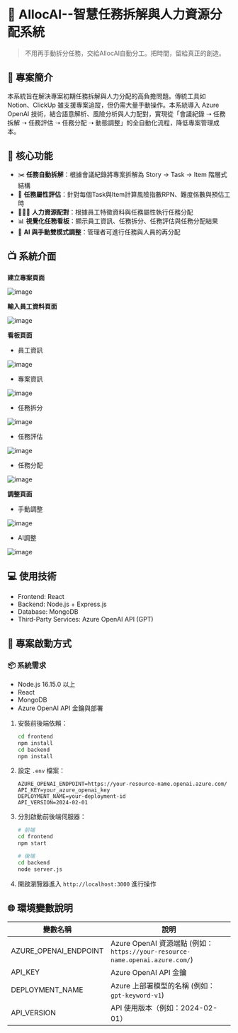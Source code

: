 
# 🧠 AllocAI--智慧任務拆解與人力資源分配系統

> 不用再手動拆分任務，交給AllocAI自動分工。把時間，留給真正的創造。

## 📌 專案簡介

本系統旨在解決專案初期任務拆解與人力分配的高負擔問題。傳統工具如 Notion、ClickUp 雖支援專案追蹤，但仍需大量手動操作。本系統導入 Azure OpenAI 技術，結合語意解析、風險分析與人力配對，實現從「會議紀錄 ➝ 任務拆解 ➝ 任務評估 ➝ 任務分配 ➝ 動態調整」的全自動化流程，降低專案管理成本。

## 🔧 核心功能

- ✂️ **任務自動拆解**：根據會議紀錄將專案拆解為 Story → Task → Item 階層式結構
- 🧮 **任務屬性評估**：針對每個Task與Item計算風險指數RPN、難度係數與預估工時
- 🧑‍🤝‍🧑 **人力資源配對**：根據員工特徵資料與任務屬性執行任務分配
- 📊 **視覺化任務看板**：顯示員工資訊、任務拆分、任務評估與任務分配結果
- 🔁 **AI 與手動雙模式調整**：管理者可進行任務與人員的再分配

## 📺 系統介面

**建立專案頁面**

![image](https://github.com/Min-Shung/AllocAI/blob/main/README_pic/截圖%202025-06-01%20上午12.28.07.png)

**輸入員工資料頁面**

![image](https://github.com/Min-Shung/AllocAI/blob/main/README_pic/截圖%202025-06-01%20上午12.28.15.png)

**看板頁面**  
-   員工資訊

![image](https://github.com/Min-Shung/AllocAI/blob/main/README_pic/截圖%202025-05-30%20下午6.25.30.png)

-   專案資訊

![image](https://github.com/Min-Shung/AllocAI/blob/main/README_pic/截圖%202025-06-01%20上午12.28.36.png)

-   任務拆分

![image](https://github.com/Min-Shung/AllocAI/blob/main/README_pic/截圖%202025-06-01%20上午12.28.49.png)

-   任務評估

![image](https://github.com/Min-Shung/AllocAI/blob/main/README_pic/截圖%202025-06-01%20上午12.28.55.png)

-   任務分配

![image](https://github.com/Min-Shung/AllocAI/blob/main/README_pic/截圖%202025-06-01%20上午12.08.32.png)

**調整頁面**  
-   手動調整

![image](https://github.com/Min-Shung/AllocAI/blob/main/README_pic/截圖%202025-06-01%20上午12.29.24.png)

-   AI調整

![image](https://github.com/Min-Shung/AllocAI/blob/main/README_pic/截圖%202025-06-01%20上午12.29.07.png)

## 💻 使用技術

- Frontend: React
- Backend: Node.js + Express.js
- Database: MongoDB
- Third-Party Services: Azure OpenAI API (GPT)

## 🚀 專案啟動方式

### 📦 系統需求

- Node.js 16.15.0 以上
- React 
- MongoDB
- Azure OpenAI API 金鑰與部署

1. 安裝前後端依賴：
   ```bash
   cd frontend
   npm install
   cd backend
   npm install
   ```

2. 設定 `.env` 檔案：
   ```
   AZURE_OPENAI_ENDPOINT=https://your-resource-name.openai.azure.com/
   API_KEY=your_azure_openai_key
   DEPLOYMENT_NAME=your-deployment-id
   API_VERSION=2024-02-01
   ```

3. 分別啟動前後端伺服器：
   ```bash
   # 前端
   cd frontend
   npm start

   # 後端
   cd backend
   node server.js
   ```

4. 開啟瀏覽器進入 `http://localhost:3000` 進行操作

## 🌐 環境變數說明

| 變數名稱         | 說明                                                                                      |
|----------------------|--------------------------------------------------------------------------------------------------|
| AZURE_OPENAI_ENDPOINT | Azure OpenAI 資源端點 (例如： `https://your-resource-name.openai.azure.com/`)               |
| API_KEY               | Azure OpenAI API 金鑰                      |
| DEPLOYMENT_NAME       | Azure 上部署模型的名稱 (例如： `gpt-keyword-v1`)                        |
| API_VERSION           | API 使用版本（例如：2024-02-01）                                       |

